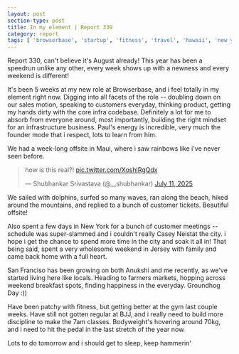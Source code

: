 ```yaml
---
layout: post
section-type: post
title: In my element | Report 330
category: report
tags: [ 'browserbase', 'startup', 'fitness', 'travel', 'hawaii', 'new york' ]
---
```


Report 330, can't believe it's August already! This year has been a speedrun unlike any other, every week shows up with a newness and every weekend is different!

It's been 5 weeks at my new role at Browserbase, and i feel totally in my element right now. Digging into all facets of the role -- doubling down on our sales motion, speaking to customers everyday, thinking product, getting my hands dirty with the core infra codebase. Definitely a lot for me to absorb from everyone around, most importantly, building the right mindset for an infrastructure business. Paul's energy is incredible, very much the founder mode that i respect, lots to learn from him.

We had a week-long offsite in Maui, where i saw rainbows like i've never seen before. 

<blockquote class="twitter-tweet"><p lang="en" dir="ltr">how is this real?! <a href="https://t.co/XoshlRgQdx">pic.twitter.com/XoshlRgQdx</a></p>&mdash; Shubhankar Srivastava (@__shubhankar) <a href="https://twitter.com/__shubhankar/status/1943624157951889550?ref_src=twsrc%5Etfw">July 11, 2025</a></blockquote> <script async src="https://platform.twitter.com/widgets.js" charset="utf-8"></script>

We sailed with dolphins, surfed so many waves, ran along the beach, hiked around the mountains, and replied to a bunch of customer tickets. Beautiful offsite!

Also spent a few days in New York for a bunch of customer meetings -- schedule was super-slammed and i couldn't really Casey Neistat the city. i hope i get the chance to spend more time in the city and soak it all in! That being said, spent a very wholesome weekend in Jersey with family and came back home with a full heart.

San Franciso has been growing on both Anukshi and me recently, as we've started living here like locals. Heading to farmers markets, hopping across weekend breakfast spots, finding happiness in the everyday. Groundhog Day :))

Have been patchy with fitness, but getting better at the gym last couple weeks. Have still not gotten regular at BJJ, and i really need to build more discipline to make the 7am classes.  Bodyweight's hovering around 70kg, and i need to hit the pedal in the last stretch of the year now.

Lots to do tomorrow and i should get to sleep, keep hammerin'